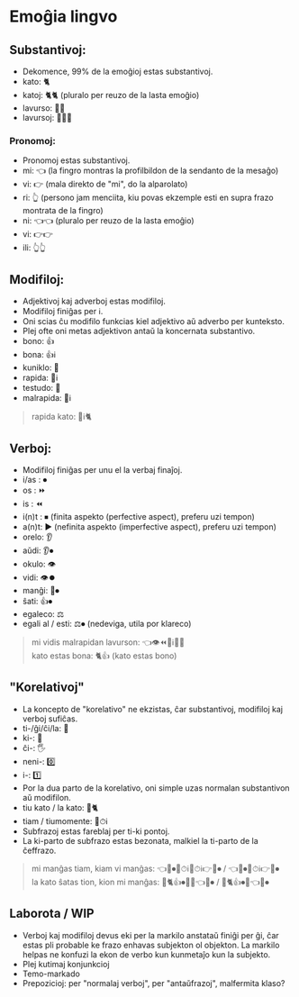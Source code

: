 # Emoĝia lingvo

## Substantivoj:

* Dekomence, 99% de la emoĝioj estas substantivoj.
* kato: 🐈
* katoj: 🐈🐈 (pluralo per reuzo de la lasta emoĝio)
* lavurso: 🧽🐻
* lavursoj: 🧽🐻🐻 

### Pronomoj:

* Pronomoj estas substantivoj.
* mi: 👈 (la fingro montras la profilbildon de la sendanto de la mesaĝo)
* vi: 👉 (mala direkto de "mi", do la alparolato)
* ri: 👆 (persono jam menciita, kiu povas ekzemple esti en supra frazo montrata de la fingro)
* ni: 👈👈 (pluralo per reuzo de la lasta emoĝio)
* vi: 👉👉
* ili: 👆👆

## Modifiloj:

* Adjektivoj kaj adverboj estas modifiloj.
* Modifiloj finiĝas per ℹ️.
* Oni scias ĉu modifilo funkcias kiel adjektivo aŭ adverbo per kunteksto.
* Plej ofte oni metas adjektivon antaŭ la koncernata substantivo.
* bono: 👍
* bona: 👍ℹ️
* kuniklo: 🐇
* rapida: 🐇ℹ️
* testudo: 🐢
* malrapida: 🐢ℹ️
> rapida kato: 🐇ℹ️🐈  

## Verboj:

* Modifiloj finiĝas per unu el la verbaj finaĵoj.
* i/as : ⏺
* os : ⏩
* is : ⏪
* i(n)t : ⏹ (finita aspekto (perfective aspect), preferu uzi tempon)
* a(n)t: ▶️ (nefinita aspekto (imperfective aspect), preferu uzi tempon)
* orelo: 👂
* aŭdi: 👂⏺
* okulo: 👁
* vidi: 👁⏺
* manĝi: 🍴⏺
* ŝati: 👍⏺
* egaleco: ⚖️
* egali al / esti: ⚖️⏺ (nedeviga, utila por klareco)
> mi vidis malrapidan lavurson: 👈👁⏪🐢ℹ️🧽🐻  
> kato estas bona: 🐈👍 (kato estas bono)  

## "Korelativoj"

* La koncepto de "korelativo" ne ekzistas, ĉar substantivoj, modifiloj kaj verboj sufiĉas.
* ti-/ĝi/ĉi/la: 🤜
* ki-: 🤛
* ĉi-: 🖐
* neni-: 0️⃣
* i-: 1️⃣
* Por la dua parto de la korelativo, oni simple uzas normalan substantivon aŭ modifilon.
* tiu kato / la kato: 🤜🐈
* tiam / tiumomente: 🤜⏱ℹ️
* Subfrazoj estas fareblaj per ti-ki pontoj.
* La ki-parto de subfrazo estas bezonata, malkiel la ti-parto de la ĉeffrazo.
> mi manĝas tiam, kiam vi manĝas: 👈🍴⏺🤜⏱ℹ️🤛⏱ℹ️👉🍴⏺ / 👈🍴⏺🤛⏱ℹ️👉🍴⏺  
> la kato ŝatas tion, kion mi manĝas: 🤜🐈👍⏺🤜🤛👈🍴⏺ / 🤜🐈👍⏺🤛👈🍴⏺  

## Laborota / WIP

* Verboj kaj modifiloj devus eki per la markilo anstataŭ finiĝi per ĝi, ĉar estas pli probable ke frazo enhavas subjekton ol objekton. La markilo helpas ne konfuzi la ekon de verbo kun kunmetaĵo kun la subjekto.
* Plej kutimaj konjunkcioj
* Temo-markado
* Prepozicioj: per "normalaj verboj", per "antaŭfrazoj", malfermita klaso?
